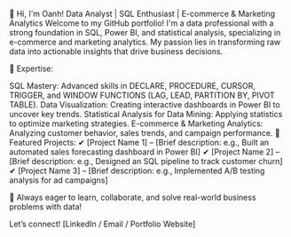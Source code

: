 👋 Hi, I'm Oanh!
Data Analyst | SQL Enthusiast | E-commerce & Marketing Analytics
Welcome to my GitHub portfolio! I'm a data professional with a strong foundation in SQL, Power BI, and statistical analysis, specializing in e-commerce and marketing analytics. My passion lies in transforming raw data into actionable insights that drive business decisions.

🔹 Expertise:

SQL Mastery: Advanced skills in DECLARE, PROCEDURE, CURSOR, TRIGGER, and WINDOW FUNCTIONS (LAG, LEAD, PARTITION BY, PIVOT TABLE).
Data Visualization: Creating interactive dashboards in Power BI to uncover key trends.
Statistical Analysis for Data Mining: Applying statistics to optimize marketing strategies.
E-commerce & Marketing Analytics: Analyzing customer behavior, sales trends, and campaign performance.
📂 Featured Projects:
✔ [Project Name 1] – [Brief description: e.g., Built an automated sales forecasting dashboard in Power BI]
✔ [Project Name 2] – [Brief description: e.g., Designed an SQL pipeline to track customer churn]
✔ [Project Name 3] – [Brief description: e.g., Implemented A/B testing analysis for ad campaigns]

🚀 Always eager to learn, collaborate, and solve real-world business problems with data!

Let’s connect! [LinkedIn / Email / Portfolio Website]
